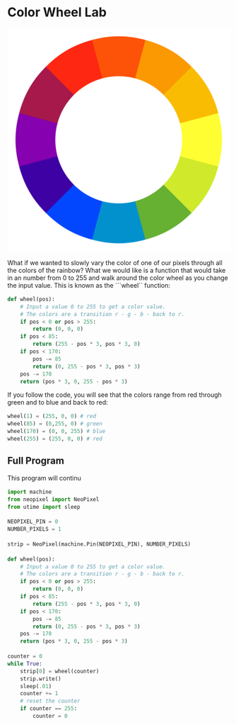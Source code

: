 # Color Wheel Lab

![](../img/color-wheel.png)

What if we wanted to slowly vary the color of one of our pixels through all the colors of the rainbow?  What we would like is a function that would take in an number from 0 to 255 and walk around the color wheel as you change the input value.  This is known as the ```wheel`` function:

```py
def wheel(pos):
    # Input a value 0 to 255 to get a color value.
    # The colors are a transition r - g - b - back to r.
    if pos < 0 or pos > 255:
        return (0, 0, 0)
    if pos < 85:
        return (255 - pos * 3, pos * 3, 0)
    if pos < 170:
        pos -= 85
        return (0, 255 - pos * 3, pos * 3)
    pos -= 170
    return (pos * 3, 0, 255 - pos * 3)
```

If you follow the code, you will see that the colors range from red through green and to blue and back to red:

```py
wheel(1) = (255, 0, 0) # red
wheel(85) = (0,255, 0) # green
wheel(170) = (0, 0, 255) # blue
wheel(255) = (255, 0, 0) # red
```

## Full Program

This program will continu

```py
import machine
from neopixel import NeoPixel
from utime import sleep

NEOPIXEL_PIN = 0
NUMBER_PIXELS = 1

strip = NeoPixel(machine.Pin(NEOPIXEL_PIN), NUMBER_PIXELS)

def wheel(pos):
    # Input a value 0 to 255 to get a color value.
    # The colors are a transition r - g - b - back to r.
    if pos < 0 or pos > 255:
        return (0, 0, 0)
    if pos < 85:
        return (255 - pos * 3, pos * 3, 0)
    if pos < 170:
        pos -= 85
        return (0, 255 - pos * 3, pos * 3)
    pos -= 170
    return (pos * 3, 0, 255 - pos * 3)
        
counter = 0
while True:
    strip[0] = wheel(counter)
    strip.write()
    sleep(.01)
    counter += 1
    # reset the counter
    if counter == 255:
        counter = 0
```